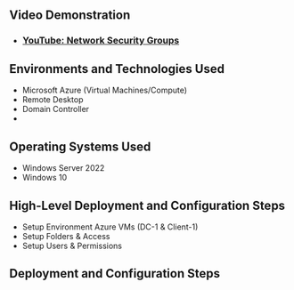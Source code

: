 <p align="center">

</p>

<h1></h1>
<br />


<h2>Video Demonstration</h2>

- ### [YouTube: Network Security Groups](https://www.youtube.com/watch?v=FpPgVQKf51Y)

<h2>Environments and Technologies Used</h2>

- Microsoft Azure (Virtual Machines/Compute)
- Remote Desktop
- Domain Controller
- 
<h2>Operating Systems Used </h2>

- Windows Server 2022
- Windows 10 

<h2>High-Level Deployment and Configuration Steps</h2>

- Setup Environment Azure VMs (DC-1 & Client-1)
- Setup Folders & Access
- Setup Users & Permissions

<h2>Deployment and Configuration Steps</h2>
